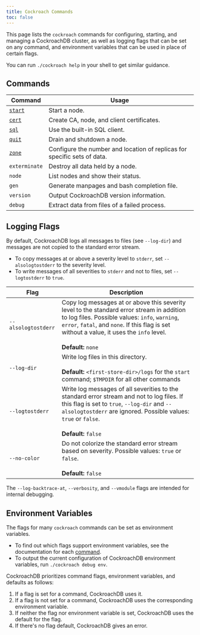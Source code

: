```yaml
---
title: Cockroach Commands
toc: false
---
```


This page lists the `cockroach` commands for configuring, starting, and managing a CockroachDB cluster, as well as logging flags that can be set on any command, and environment variables that can be used in place of certain flags.

You can run `./cockroach help` in your shell to get similar guidance.

<div id="toc"></div>

## Commands

Command | Usage
--------|----
[`start`](start-a-node.html) | Start a node.
[`cert`](create-security-certificates.html) | Create CA, node, and client certificates.
[`sql`](use-the-built-in-sql-client.html) | Use the built-in SQL client.
[`quit`](stop-a-node.html) | Drain and shutdown a node.
[`zone`](configure-replication-zones.html) | Configure the number and location of replicas for specific sets of data.
`exterminate` | Destroy all data held by a node.
`node` | List nodes and show their status.
`gen` | Generate manpages and bash completion file.
`version` | Output CockroachDB version information.
`debug` | Extract data from files of a failed process.

## Logging Flags

By default, CockroachDB logs all messages to files (see `--log-dir`) and messages are not copied to the standard error stream. 

- To copy messages at or above a severity level to `stderr`, set `--alsologtostderr` to the severity level.
- To write messages of all severities to `stderr` and not to files, set `--logtostderr` to `true`. 

Flag | Description
-----|------------
`--alsologtostderr` | Copy log messages at or above this severity level to the standard error stream in addition to log files. Possible values: `info`, `warning`, `error`, `fatal`, and `none`. If this flag is set without a value, it uses the `info` level. <br><br>**Default:** `none`
`--log-dir` | Write log files in this directory. <br><br> **Default:** `<first-store-dir>/logs` for the `start` command; `$TMPDIR` for all other commands  
`--logtostderr` |  Write log messages of all severities to the standard error stream and not to log files. If this flag is set to `true`, `--log-dir` and `--alsologtostderr` are ignored. Possible values: `true` or `false`.<br><br>**Default:** `false`
`--no-color` | Do not colorize the standard error stream based on severity. Possible values: `true` or `false`. <br><br>**Default:** `false`   

The `--log-backtrace-at`, `--verbosity`, and `--vmodule` flags are intended for internal debugging. 

## Environment Variables

The flags for many `cockroach` commands can be set as environment variables. 

- To find out which flags support environment variables, see the documentation for each [command](#commands). 
- To output the current configuration of CockroachDB environment variables, run `./cockroach debug env`. 

CockroachDB prioritizes command flags, environment variables, and defaults as follows:

1. If a flag is set for a command, CockroachDB uses it.
2. If a flag is not set for a command, CockroachDB uses the corresponding environment variable.
3. If neither the flag nor environment variable is set, CockroachDB uses the default for the flag.
4. If there's no flag default, CockroachDB gives an error.
